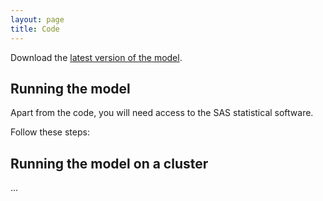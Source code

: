 ```yaml
---
layout: page
title: Code
---
```


Download the [latest version of the model]({{site.baseurl}}/assets/hiv-synthesis.zip).

## Running the model

Apart from the code, you will need access to the SAS statistical software.

Follow these steps:

## Running the model on a cluster

...

